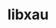 ---
title: "libxau"
layout: cache
categories: [package, develop]
meta: {"compilers": ["gcc@11.1.0", "gcc@11.4.0", "gcc@13.2.0", "gcc@9.4.0", "intel-oneapi-compilers@2025.1.0"], "num_specs": 68, "num_specs_by_stack": {"data-vis-sdk": 17, "e4s": 1, "e4s-oneapi": 19, "e4s-rocm-external": 16, "hep": 17, "ml-linux-x86_64-rocm": 16, "root": 68}, "oss": ["ubuntu20.04", "ubuntu22.04", "ubuntu24.04"], "platforms": ["linux"], "stacks": ["data-vis-sdk", "e4s", "e4s-oneapi", "e4s-rocm-external", "hep", "ml-linux-x86_64-rocm", "root"], "targets": ["x86_64_v3"], "versions": ["1.0.12"]}
spec_details: [{"compiler": "gcc@11.4.0", "hash": "244422bgqs5yso4e2m36frs3pczn6bvh", "os": "ubuntu22.04", "platform": "linux", "size": "-", "stacks": ["e4s-rocm-external", "hep", "root"], "target": "x86_64_v3", "variants": ["build_system=autotools"], "versions": ["1.0.12"]}, {"compiler": "gcc@11.1.0", "hash": "2byu4erfgtmzagxl6ykkuootvavcwlk5", "os": "ubuntu20.04", "platform": "linux", "size": "-", "stacks": ["data-vis-sdk", "root"], "target": "x86_64_v3", "variants": ["build_system=autotools"], "versions": ["1.0.12"]}, {"compiler": "gcc@11.1.0", "hash": "2vjvj3o4frxngtqksgwnofdltvewhrrb", "os": "ubuntu20.04", "platform": "linux", "size": "-", "stacks": ["data-vis-sdk", "root"], "target": "x86_64_v3", "variants": ["build_system=autotools"], "versions": ["1.0.12"]}, {"compiler": "intel-oneapi-compilers@2025.1.0", "hash": "3yeq6cwh3vgksss6blfyynmmddfp7pcl", "os": "ubuntu22.04", "platform": "linux", "size": "-", "stacks": ["e4s-oneapi", "root"], "target": "x86_64_v3", "variants": ["build_system=autotools"], "versions": ["1.0.12"]}, {"compiler": "gcc@13.2.0", "hash": "44wqomeg5m3ujyvhhk3li7gqc6ejcfyt", "os": "ubuntu24.04", "platform": "linux", "size": "-", "stacks": ["ml-linux-x86_64-rocm", "root"], "target": "x86_64_v3", "variants": ["build_system=autotools"], "versions": ["1.0.12"]}, {"compiler": "gcc@11.1.0", "hash": "4hl3obxhenxxtzorwy2rh4cdpehawy46", "os": "ubuntu20.04", "platform": "linux", "size": "-", "stacks": ["data-vis-sdk", "root"], "target": "x86_64_v3", "variants": ["build_system=autotools"], "versions": ["1.0.12"]}, {"compiler": "gcc@13.2.0", "hash": "523wibvaujjnupc53ovhcemzyso236dd", "os": "ubuntu24.04", "platform": "linux", "size": "-", "stacks": ["ml-linux-x86_64-rocm", "root"], "target": "x86_64_v3", "variants": ["build_system=autotools"], "versions": ["1.0.12"]}, {"compiler": "gcc@11.4.0", "hash": "5ho5u2typa4mx7cqy23shwax6t5qvqjx", "os": "ubuntu22.04", "platform": "linux", "size": "-", "stacks": ["e4s-rocm-external", "hep", "root"], "target": "x86_64_v3", "variants": ["build_system=autotools"], "versions": ["1.0.12"]}, {"compiler": "gcc@11.1.0", "hash": "5rurxl4skvxemmpnibfdltz4tvdskzem", "os": "ubuntu20.04", "platform": "linux", "size": "-", "stacks": ["data-vis-sdk", "root"], "target": "x86_64_v3", "variants": ["build_system=autotools"], "versions": ["1.0.12"]}, {"compiler": "gcc@11.4.0", "hash": "6slyginbpvqciyptmzyhhrngzxqcciyp", "os": "ubuntu22.04", "platform": "linux", "size": "-", "stacks": ["e4s-rocm-external", "hep", "root"], "target": "x86_64_v3", "variants": ["build_system=autotools"], "versions": ["1.0.12"]}, {"compiler": "gcc@13.2.0", "hash": "7nas5s6spq4uxenpswpe43ra7qo3t3mc", "os": "ubuntu24.04", "platform": "linux", "size": "-", "stacks": ["ml-linux-x86_64-rocm", "root"], "target": "x86_64_v3", "variants": ["build_system=autotools"], "versions": ["1.0.12"]}, {"compiler": "intel-oneapi-compilers@2025.1.0", "hash": "aenvy732t2ftvgrifeypcle3e7xulmzx", "os": "ubuntu22.04", "platform": "linux", "size": "-", "stacks": ["e4s-oneapi", "root"], "target": "x86_64_v3", "variants": ["build_system=autotools"], "versions": ["1.0.12"]}, {"compiler": "gcc@13.2.0", "hash": "awjtkbaqzvsbymenhambourxgxpus4cf", "os": "ubuntu24.04", "platform": "linux", "size": "-", "stacks": ["ml-linux-x86_64-rocm", "root"], "target": "x86_64_v3", "variants": ["build_system=autotools"], "versions": ["1.0.12"]}, {"compiler": "gcc@11.4.0", "hash": "b77e5vckmvf2ww5y2cqzwqgrvpikm2j5", "os": "ubuntu22.04", "platform": "linux", "size": "-", "stacks": ["e4s-rocm-external", "hep", "root"], "target": "x86_64_v3", "variants": ["build_system=autotools"], "versions": ["1.0.12"]}, {"compiler": "intel-oneapi-compilers@2025.1.0", "hash": "c2glkohal5npda5jcvz3qthmihtonp56", "os": "ubuntu22.04", "platform": "linux", "size": "-", "stacks": ["e4s-oneapi", "root"], "target": "x86_64_v3", "variants": ["build_system=autotools"], "versions": ["1.0.12"]}, {"compiler": "gcc@11.4.0", "hash": "cidafrw366ffhypqneij2dkw62n5uon5", "os": "ubuntu22.04", "platform": "linux", "size": "-", "stacks": ["e4s-rocm-external", "hep", "root"], "target": "x86_64_v3", "variants": ["build_system=autotools"], "versions": ["1.0.12"]}, {"compiler": "gcc@13.2.0", "hash": "ckgdfc7a5eztecmsabqe5myqd7bpymdx", "os": "ubuntu24.04", "platform": "linux", "size": "-", "stacks": ["ml-linux-x86_64-rocm", "root"], "target": "x86_64_v3", "variants": ["build_system=autotools"], "versions": ["1.0.12"]}, {"compiler": "intel-oneapi-compilers@2025.1.0", "hash": "cpinperzcp3hve22neu3mrathkgqqz7a", "os": "ubuntu22.04", "platform": "linux", "size": "-", "stacks": ["e4s-oneapi", "root"], "target": "x86_64_v3", "variants": ["build_system=autotools"], "versions": ["1.0.12"]}, {"compiler": "gcc@11.4.0", "hash": "dke5rcfhrmfvxsdrpvmxitvau2ddaze6", "os": "ubuntu22.04", "platform": "linux", "size": "-", "stacks": ["e4s-rocm-external", "hep", "root"], "target": "x86_64_v3", "variants": ["build_system=autotools"], "versions": ["1.0.12"]}, {"compiler": "gcc@13.2.0", "hash": "dyyqfonkz3ja4rok6xlq7loo3tokv7wo", "os": "ubuntu24.04", "platform": "linux", "size": "-", "stacks": ["ml-linux-x86_64-rocm", "root"], "target": "x86_64_v3", "variants": ["build_system=autotools"], "versions": ["1.0.12"]}, {"compiler": "gcc@11.4.0", "hash": "e57xrs7kaed5icoe4gxyflddqql46rrp", "os": "ubuntu22.04", "platform": "linux", "size": "-", "stacks": ["e4s-rocm-external", "hep", "root"], "target": "x86_64_v3", "variants": ["build_system=autotools"], "versions": ["1.0.12"]}, {"compiler": "gcc@13.2.0", "hash": "ffchrmxleytmargtky4zp7srd3nwpm4y", "os": "ubuntu24.04", "platform": "linux", "size": "-", "stacks": ["ml-linux-x86_64-rocm", "root"], "target": "x86_64_v3", "variants": ["build_system=autotools"], "versions": ["1.0.12"]}, {"compiler": "gcc@11.1.0", "hash": "fujwcoatlqpjedhjegx36iv7az54h36i", "os": "ubuntu20.04", "platform": "linux", "size": "-", "stacks": ["data-vis-sdk", "root"], "target": "x86_64_v3", "variants": ["build_system=autotools"], "versions": ["1.0.12"]}, {"compiler": "gcc@11.4.0", "hash": "g2kgtdr73hcjlznfmxet4dteh7pmr6al", "os": "ubuntu22.04", "platform": "linux", "size": "-", "stacks": ["e4s", "e4s-rocm-external", "root"], "target": "x86_64_v3", "variants": ["build_system=autotools"], "versions": ["1.0.12"]}, {"compiler": "gcc@11.4.0", "hash": "gd7cyq3lb2qsc5fcz2zailweuljewsjz", "os": "ubuntu22.04", "platform": "linux", "size": "-", "stacks": ["e4s-rocm-external", "hep", "root"], "target": "x86_64_v3", "variants": ["build_system=autotools"], "versions": ["1.0.12"]}, {"compiler": "intel-oneapi-compilers@2025.1.0", "hash": "h5ytefplobpclklkscurphoqilis7zl3", "os": "ubuntu22.04", "platform": "linux", "size": "-", "stacks": ["e4s-oneapi", "root"], "target": "x86_64_v3", "variants": ["build_system=autotools"], "versions": ["1.0.12"]}, {"compiler": "gcc@11.4.0", "hash": "hhbc6u2n7kbplrtz2pwjtuz7p4727fis", "os": "ubuntu22.04", "platform": "linux", "size": "-", "stacks": ["e4s-rocm-external", "hep", "root"], "target": "x86_64_v3", "variants": ["build_system=autotools"], "versions": ["1.0.12"]}, {"compiler": "gcc@11.4.0", "hash": "hoj37y5qvqafrrsqtt56gtpibubszjcw", "os": "ubuntu22.04", "platform": "linux", "size": "-", "stacks": ["e4s-rocm-external", "hep", "root"], "target": "x86_64_v3", "variants": ["build_system=autotools"], "versions": ["1.0.12"]}, {"compiler": "gcc@11.4.0", "hash": "ib272eb4qyttyqr4bzsqwkmqobcrw2ca", "os": "ubuntu22.04", "platform": "linux", "size": "-", "stacks": ["e4s-rocm-external", "hep", "root"], "target": "x86_64_v3", "variants": ["build_system=autotools"], "versions": ["1.0.12"]}, {"compiler": "gcc@13.2.0", "hash": "iftfrdgo3fdyabydvlic5bh6ixy5kdh5", "os": "ubuntu24.04", "platform": "linux", "size": "-", "stacks": ["hep", "ml-linux-x86_64-rocm", "root"], "target": "x86_64_v3", "variants": ["build_system=autotools"], "versions": ["1.0.12"]}, {"compiler": "intel-oneapi-compilers@2025.1.0", "hash": "iqiz3n7evvfgv74a6fultow3sj4h272d", "os": "ubuntu22.04", "platform": "linux", "size": "-", "stacks": ["e4s-oneapi", "root"], "target": "x86_64_v3", "variants": ["build_system=autotools"], "versions": ["1.0.12"]}, {"compiler": "intel-oneapi-compilers@2025.1.0", "hash": "j4umaj2kjjeflrbmq6qjd3qypkrz7g5j", "os": "ubuntu22.04", "platform": "linux", "size": "-", "stacks": ["e4s-oneapi", "root"], "target": "x86_64_v3", "variants": ["build_system=autotools"], "versions": ["1.0.12"]}, {"compiler": "gcc@11.1.0", "hash": "j6qijdvibm47lqn7ow4ke5ob56qj5dun", "os": "ubuntu20.04", "platform": "linux", "size": "-", "stacks": ["data-vis-sdk", "root"], "target": "x86_64_v3", "variants": ["build_system=autotools"], "versions": ["1.0.12"]}, {"compiler": "gcc@13.2.0", "hash": "jvzkliqr6ehhfr4ecu5e4jafialtrk63", "os": "ubuntu24.04", "platform": "linux", "size": "-", "stacks": ["hep", "ml-linux-x86_64-rocm", "root"], "target": "x86_64_v3", "variants": ["build_system=autotools"], "versions": ["1.0.12"]}, {"compiler": "intel-oneapi-compilers@2025.1.0", "hash": "knegp4eavcgvmgdin3zxtqpyfvoa55yz", "os": "ubuntu22.04", "platform": "linux", "size": "-", "stacks": ["e4s-oneapi", "root"], "target": "x86_64_v3", "variants": ["build_system=autotools"], "versions": ["1.0.12"]}, {"compiler": "intel-oneapi-compilers@2025.1.0", "hash": "kqtnemmehytnnd5wumivbtf2ek2ceenc", "os": "ubuntu22.04", "platform": "linux", "size": "-", "stacks": ["e4s-oneapi", "root"], "target": "x86_64_v3", "variants": ["build_system=autotools"], "versions": ["1.0.12"]}, {"compiler": "gcc@13.2.0", "hash": "lakwujo4pywwfwtcaafrijck33szyv7z", "os": "ubuntu24.04", "platform": "linux", "size": "-", "stacks": ["ml-linux-x86_64-rocm", "root"], "target": "x86_64_v3", "variants": ["build_system=autotools"], "versions": ["1.0.12"]}, {"compiler": "intel-oneapi-compilers@2025.1.0", "hash": "locoxx6ompdoyotko7bls5yc3ntplyga", "os": "ubuntu22.04", "platform": "linux", "size": "-", "stacks": ["e4s-oneapi", "root"], "target": "x86_64_v3", "variants": ["build_system=autotools"], "versions": ["1.0.12"]}, {"compiler": "gcc@9.4.0", "hash": "loiuqlquqx4ezaduiyk5km6tdayanpvj", "os": "ubuntu20.04", "platform": "linux", "size": "-", "stacks": ["data-vis-sdk", "root"], "target": "x86_64_v3", "variants": ["build_system=autotools"], "versions": ["1.0.12"]}, {"compiler": "gcc@11.4.0", "hash": "ly62tfqpczmh57ts3yvuvzuocoovj7f3", "os": "ubuntu22.04", "platform": "linux", "size": "-", "stacks": ["e4s-rocm-external", "hep", "root"], "target": "x86_64_v3", "variants": ["build_system=autotools"], "versions": ["1.0.12"]}, {"compiler": "gcc@13.2.0", "hash": "nbg4bufsps3gbwylxs74c6ixwnunm654", "os": "ubuntu24.04", "platform": "linux", "size": "-", "stacks": ["ml-linux-x86_64-rocm", "root"], "target": "x86_64_v3", "variants": ["build_system=autotools"], "versions": ["1.0.12"]}, {"compiler": "gcc@11.1.0", "hash": "nligpj5ulzxbnb66mtkl2c2xzaxt5hnd", "os": "ubuntu20.04", "platform": "linux", "size": "-", "stacks": ["data-vis-sdk", "root"], "target": "x86_64_v3", "variants": ["build_system=autotools"], "versions": ["1.0.12"]}, {"compiler": "gcc@11.4.0", "hash": "ogxwlhce6w43x7f6tym3swhqspqcj4mj", "os": "ubuntu22.04", "platform": "linux", "size": "-", "stacks": ["e4s-rocm-external", "hep", "root"], "target": "x86_64_v3", "variants": ["build_system=autotools"], "versions": ["1.0.12"]}, {"compiler": "gcc@13.2.0", "hash": "otzbt46xcxel6nnqmilukf6ewsffxkfk", "os": "ubuntu24.04", "platform": "linux", "size": "-", "stacks": ["ml-linux-x86_64-rocm", "root"], "target": "x86_64_v3", "variants": ["build_system=autotools"], "versions": ["1.0.12"]}, {"compiler": "intel-oneapi-compilers@2025.1.0", "hash": "ph5v4out5af6qbyadhd5it3f5urywrhj", "os": "ubuntu22.04", "platform": "linux", "size": "-", "stacks": ["e4s-oneapi", "root"], "target": "x86_64_v3", "variants": ["build_system=autotools"], "versions": ["1.0.12"]}, {"compiler": "intel-oneapi-compilers@2025.1.0", "hash": "pqgzdirhuyoqp2kxlhj472uxd5kubika", "os": "ubuntu22.04", "platform": "linux", "size": "-", "stacks": ["e4s-oneapi", "root"], "target": "x86_64_v3", "variants": ["build_system=autotools"], "versions": ["1.0.12"]}, {"compiler": "gcc@13.2.0", "hash": "pvj3c2kka6y3ahmufurjvv4cmerg4ipg", "os": "ubuntu24.04", "platform": "linux", "size": "-", "stacks": ["ml-linux-x86_64-rocm", "root"], "target": "x86_64_v3", "variants": ["build_system=autotools"], "versions": ["1.0.12"]}, {"compiler": "gcc@13.2.0", "hash": "qy2gxpoodbebfvht72imxrrcvzhwtofv", "os": "ubuntu24.04", "platform": "linux", "size": "-", "stacks": ["ml-linux-x86_64-rocm", "root"], "target": "x86_64_v3", "variants": ["build_system=autotools"], "versions": ["1.0.12"]}, {"compiler": "gcc@11.4.0", "hash": "romyggbo6nyoomtsy6bshgxnnwdd2axd", "os": "ubuntu22.04", "platform": "linux", "size": "-", "stacks": ["e4s-rocm-external", "hep", "root"], "target": "x86_64_v3", "variants": ["build_system=autotools"], "versions": ["1.0.12"]}, {"compiler": "gcc@11.1.0", "hash": "rx6oes5immoyhftlziiegzkkwat7ozdo", "os": "ubuntu20.04", "platform": "linux", "size": "-", "stacks": ["data-vis-sdk", "root"], "target": "x86_64_v3", "variants": ["build_system=autotools"], "versions": ["1.0.12"]}, {"compiler": "gcc@11.1.0", "hash": "rxmgouuqdpjpudmwlda4dzppz2wso2km", "os": "ubuntu20.04", "platform": "linux", "size": "-", "stacks": ["data-vis-sdk", "root"], "target": "x86_64_v3", "variants": ["build_system=autotools"], "versions": ["1.0.12"]}, {"compiler": "intel-oneapi-compilers@2025.1.0", "hash": "s6q6zfiq24lwevabl7aa3ww2cv4z75kt", "os": "ubuntu22.04", "platform": "linux", "size": "-", "stacks": ["e4s-oneapi", "root"], "target": "x86_64_v3", "variants": ["build_system=autotools"], "versions": ["1.0.12"]}, {"compiler": "gcc@11.1.0", "hash": "slxbvjkqa73fcd26i2hrnfzdbaiqfuwr", "os": "ubuntu20.04", "platform": "linux", "size": "-", "stacks": ["data-vis-sdk", "root"], "target": "x86_64_v3", "variants": ["build_system=autotools"], "versions": ["1.0.12"]}, {"compiler": "intel-oneapi-compilers@2025.1.0", "hash": "srmzr4upkhpfq3nvegqflpnkgwtnkckn", "os": "ubuntu22.04", "platform": "linux", "size": "-", "stacks": ["e4s-oneapi", "root"], "target": "x86_64_v3", "variants": ["build_system=autotools"], "versions": ["1.0.12"]}, {"compiler": "intel-oneapi-compilers@2025.1.0", "hash": "strubhbfsdehhywxxaena4rye7qmagxq", "os": "ubuntu22.04", "platform": "linux", "size": "-", "stacks": ["e4s-oneapi", "root"], "target": "x86_64_v3", "variants": ["build_system=autotools"], "versions": ["1.0.12"]}, {"compiler": "gcc@11.1.0", "hash": "uiqfxysls4tgxbcyl4xvzzxyute7jy3v", "os": "ubuntu20.04", "platform": "linux", "size": "-", "stacks": ["data-vis-sdk", "root"], "target": "x86_64_v3", "variants": ["build_system=autotools"], "versions": ["1.0.12"]}, {"compiler": "gcc@13.2.0", "hash": "uqwbvpbgxgrowbgz736fqdrglzj7qcep", "os": "ubuntu24.04", "platform": "linux", "size": "-", "stacks": ["ml-linux-x86_64-rocm", "root"], "target": "x86_64_v3", "variants": ["build_system=autotools"], "versions": ["1.0.12"]}, {"compiler": "intel-oneapi-compilers@2025.1.0", "hash": "ur6n3s2ebt2liglmcj7nncfguzzgbonn", "os": "ubuntu22.04", "platform": "linux", "size": "-", "stacks": ["e4s-oneapi", "root"], "target": "x86_64_v3", "variants": ["build_system=autotools"], "versions": ["1.0.12"]}, {"compiler": "gcc@11.1.0", "hash": "vjspoeaflwm4un6x5e4lpfhrqjnuosv5", "os": "ubuntu20.04", "platform": "linux", "size": "-", "stacks": ["data-vis-sdk", "root"], "target": "x86_64_v3", "variants": ["build_system=autotools"], "versions": ["1.0.12"]}, {"compiler": "gcc@11.4.0", "hash": "vntqbrqqivk4f7kark455e7g4ejdokeh", "os": "ubuntu22.04", "platform": "linux", "size": "-", "stacks": ["e4s-rocm-external", "hep", "root"], "target": "x86_64_v3", "variants": ["build_system=autotools"], "versions": ["1.0.12"]}, {"compiler": "gcc@11.1.0", "hash": "w2jooed2hxlrvqgzxherz7ztqitwxj36", "os": "ubuntu20.04", "platform": "linux", "size": "-", "stacks": ["data-vis-sdk", "root"], "target": "x86_64_v3", "variants": ["build_system=autotools"], "versions": ["1.0.12"]}, {"compiler": "intel-oneapi-compilers@2025.1.0", "hash": "wcw4u4fdiubotwnqexowaqbnv2yni6hq", "os": "ubuntu22.04", "platform": "linux", "size": "-", "stacks": ["e4s-oneapi", "root"], "target": "x86_64_v3", "variants": ["build_system=autotools"], "versions": ["1.0.12"]}, {"compiler": "gcc@11.1.0", "hash": "xbplihscpqlqwjho4fubmg64r4cxmxo4", "os": "ubuntu20.04", "platform": "linux", "size": "-", "stacks": ["data-vis-sdk", "root"], "target": "x86_64_v3", "variants": ["build_system=autotools"], "versions": ["1.0.12"]}, {"compiler": "intel-oneapi-compilers@2025.1.0", "hash": "xddgrcckn7bk7lmnp3hn6cnhaxg4h5iw", "os": "ubuntu22.04", "platform": "linux", "size": "-", "stacks": ["e4s-oneapi", "root"], "target": "x86_64_v3", "variants": ["build_system=autotools"], "versions": ["1.0.12"]}, {"compiler": "intel-oneapi-compilers@2025.1.0", "hash": "xea4zepfqfpeum2jf2lwa2p7vartnvgt", "os": "ubuntu22.04", "platform": "linux", "size": "-", "stacks": ["e4s-oneapi", "root"], "target": "x86_64_v3", "variants": ["build_system=autotools"], "versions": ["1.0.12"]}, {"compiler": "gcc@11.1.0", "hash": "xjszukobjewe5hhuxvlgmqmmlhtbm3iy", "os": "ubuntu20.04", "platform": "linux", "size": "-", "stacks": ["data-vis-sdk", "root"], "target": "x86_64_v3", "variants": ["build_system=autotools"], "versions": ["1.0.12"]}, {"compiler": "gcc@13.2.0", "hash": "yczysahs3gvmm5fhxw6wtpupbq7dxw4k", "os": "ubuntu24.04", "platform": "linux", "size": "-", "stacks": ["ml-linux-x86_64-rocm", "root"], "target": "x86_64_v3", "variants": ["build_system=autotools"], "versions": ["1.0.12"]}, {"compiler": "gcc@11.1.0", "hash": "yfdhpbvxtya4v2ts3eey5ild6s5g2tkr", "os": "ubuntu20.04", "platform": "linux", "size": "-", "stacks": ["data-vis-sdk", "root"], "target": "x86_64_v3", "variants": ["build_system=autotools"], "versions": ["1.0.12"]}]
---